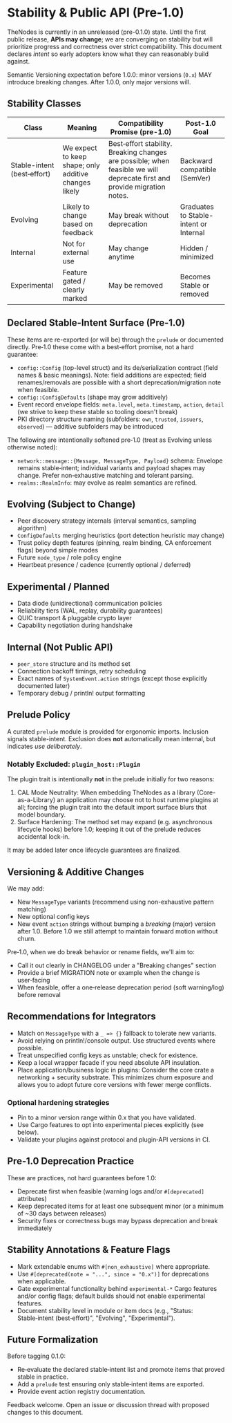 # Stability & Public API (Pre-1.0)

TheNodes is currently in an unreleased (pre-0.1.0) state. Until the first public release, **APIs may change**; we are converging on stability but will prioritize progress and correctness over strict compatibility. This document declares *intent* so early adopters know what they can reasonably build against.

Semantic Versioning expectation before 1.0.0: minor versions (`0.x`) MAY introduce breaking changes. After 1.0.0, only major versions will.

## Stability Classes
| Class | Meaning | Compatibility Promise (pre-1.0) | Post-1.0 Goal |
|-------|---------|---------------------------------|---------------|
| Stable-intent (best‑effort) | We expect to keep shape; only additive changes likely | Best‑effort stability. Breaking changes are possible; when feasible we will deprecate first and provide migration notes. | Backward compatible (SemVer) |
| Evolving | Likely to change based on feedback | May break without deprecation | Graduates to Stable-intent or Internal |
| Internal | Not for external use | May change anytime | Hidden / minimized |
| Experimental | Feature gated / clearly marked | May be removed | Becomes Stable or removed |

## Declared Stable-Intent Surface (Pre-1.0)
These items are re-exported (or will be) through the `prelude` or documented directly. Pre‑1.0 these come with a best‑effort promise, not a hard guarantee:
- `config::Config` (top-level struct) and its de/serialization contract (field names & basic meanings). Note: field additions are expected; field renames/removals are possible with a short deprecation/migration note when feasible.
- `config::ConfigDefaults` (shape may grow additively)
- Event record envelope fields: `meta.level`, `meta.timestamp`, `action`, `detail` (we strive to keep these stable so tooling doesn't break)
- PKI directory structure naming (subfolders: `own`, `trusted`, `issuers`, `observed`) — additive subfolders may be introduced

The following are intentionally softened pre‑1.0 (treat as Evolving unless otherwise noted):
- `network::message::{Message, MessageType, Payload}` schema: Envelope remains stable‑intent; individual variants and payload shapes may change. Prefer non‑exhaustive matching and tolerant parsing.
- `realms::RealmInfo`: may evolve as realm semantics are refined.

## Evolving (Subject to Change)
- Peer discovery strategy internals (interval semantics, sampling algorithm)
- `ConfigDefaults` merging heuristics (port detection heuristic may change)
- Trust policy depth features (pinning, realm binding, CA enforcement flags) beyond simple modes
- Future `node_type` / role policy engine
- Heartbeat presence / cadence (currently optional / deferred)

## Experimental / Planned
- Data diode (unidirectional) communication policies
- Reliability tiers (WAL, replay, durability guarantees)
- QUIC transport & pluggable crypto layer
- Capability negotiation during handshake

## Internal (Not Public API)
- `peer_store` structure and its method set
- Connection backoff timings, retry scheduling
- Exact names of `SystemEvent.action` strings (except those explicitly documented later)
- Temporary debug / println! output formatting

## Prelude Policy
A curated `prelude` module is provided for ergonomic imports. Inclusion signals stable-intent. Exclusion does **not** automatically mean internal, but indicates *use deliberately*.

### Notably Excluded: `plugin_host::Plugin`
The plugin trait is intentionally **not** in the prelude initially for two reasons:
1. CAL Mode Neutrality: When embedding TheNodes as a library (Core-as-a-Library) an application may choose not to host runtime plugins at all; forcing the plugin trait into the default import surface blurs that model boundary.
2. Surface Hardening: The method set may expand (e.g. asynchronous lifecycle hooks) before 1.0; keeping it out of the prelude reduces accidental lock-in.

It may be added later once lifecycle guarantees are finalized.

## Versioning & Additive Changes
We may add:
- New `MessageType` variants (recommend using non-exhaustive pattern matching)
- New optional config keys
- New event `action` strings
without bumping a *breaking* (major) version after 1.0. Before 1.0 we still attempt to maintain forward motion without churn.

Pre‑1.0, when we do break behavior or rename fields, we'll aim to:
- Call it out clearly in CHANGELOG under a "Breaking changes" section
- Provide a brief MIGRATION note or example when the change is user‑facing
- When feasible, offer a one‑release deprecation period (soft warning/log) before removal

## Recommendations for Integrators
- Match on `MessageType` with a `_ => {}` fallback to tolerate new variants.
- Avoid relying on println!/console output. Use structured events where possible.
- Treat unspecified config keys as unstable; check for existence.
- Keep a local wrapper facade if you need absolute API insulation.
- Place application/business logic in plugins: Consider the core crate a networking + security substrate. This minimizes churn exposure and allows you to adopt future core versions with fewer merge conflicts.

### Optional hardening strategies
- Pin to a minor version range within 0.x that you have validated.
- Use Cargo features to opt into experimental pieces explicitly (see below).
- Validate your plugins against protocol and plugin‑API versions in CI.

## Pre‑1.0 Deprecation Practice
These are practices, not hard guarantees before 1.0:
- Deprecate first when feasible (warning logs and/or `#[deprecated]` attributes)
- Keep deprecated items for at least one subsequent minor (or a minimum of ~30 days between releases)
- Security fixes or correctness bugs may bypass deprecation and break immediately

## Stability Annotations & Feature Flags
- Mark extendable enums with `#[non_exhaustive]` where appropriate.
- Use `#[deprecated(note = "...", since = "0.x")]` for deprecations when applicable.
- Gate experimental functionality behind `experimental-*` Cargo features and/or config flags; default builds should not enable experimental features.
- Document stability level in module or item docs (e.g., "Status: Stable‑intent (best‑effort)", "Evolving", "Experimental").

## Future Formalization
Before tagging 0.1.0:
- Re‑evaluate the declared stable‑intent list and promote items that proved stable in practice.
- Add a `prelude` test ensuring only stable‑intent items are exported.
- Provide event action registry documentation.

Feedback welcome. Open an issue or discussion thread with proposed changes to this document.
